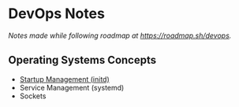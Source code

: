 # DevOps Notes
*Notes made while following roadmap at https://roadmap.sh/devops.*



## Operating Systems Concepts

- [Startup Management (initd)](initd/)
- Service Management (systemd)
- Sockets

